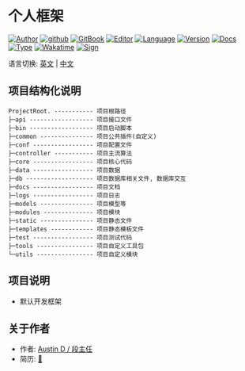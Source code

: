 # 个人框架

[![Author](https://img.shields.io/badge/Author-Austin-orange)](https://t.me/FairyLtd) [![github](https://img.shields.io/badge/Github-Austin.D-green)](https://github.com/AceProfessional) [![GitBook](https://img.shields.io/badge/GitBook-Austin.D-green)](https://interestingbooks.gitbook.io/) [![Editor](https://img.shields.io/badge/Editor-PyCharm-yellow)](https://github.com/AliceEngineerPro) [![Language](https://img.shields.io/badge/Language-Markdown-orange)](https://github.com/AliceEngineerPro) [![Version](https://img.shields.io/badge/Version-Release-blue)](https://github.com/AliceEngineerPro) [![Docs](https://img.shields.io/badge/Docs-Passing-brightgreen)](https://github.com/AliceEngineerPro) [![Type](https://img.shields.io/badge/Type-Readme-blue)](https://github.com/AliceEngineerPro) [![Wakatime](https://wakatime.com/badge/user/fa851759-c657-4b1e-8bcb-3ec3a693a2cd.svg)](https://wakatime.com/@fa851759-c657-4b1e-8bcb-3ec3a693a2cd) [![Sign](https://img.shields.io/badge/%E7%AD%89%E6%88%91%E4%BB%A3%E7%A0%81%E7%BC%96%E6%88%90-%E5%A8%B6%E4%BD%A0%E4%B8%BA%E5%A6%BB%E5%8F%AF%E5%A5%BD@-red)](https://github.com/AliceEngineerPro)

语言切换: [英文](README.md) | [中文](READMD-ZH_CN.md)

## 项目结构化说明

```plain
ProjectRoot. ----------- 项目根路径
├─api ------------------ 项目接口文件
├─bin ------------------ 项目启动脚本
├─common --------------- 项目公共插件(自定义)
├─conf ----------------- 项目配置文件
├─controller ----------- 项目主流算法
├─core ----------------- 项目核心代码
├─data ----------------- 项目数据
├─db ------------------- 项目数据库相关文件, 数据库交互
├─docs ----------------- 项目文档
├─logs ----------------- 项目日志
├─models --------------- 项目模型等
├─modules -------------- 项目模块
├─static --------------- 项目静态文件
├─templates ------------ 项目静态模板文件
├─test ----------------- 项目测试代码
├─tools ---------------- 项目自定义工具包
└─utils ---------------- 项目自定义模块
```

## 项目说明

- 默认开发框架

## 关于作者

- 作者: [Austin D / 段主任](https://github.com/AceProfessional)
- 简历: [📄](https://mapping.fairy.host:1443/docs/resume.pdf)


